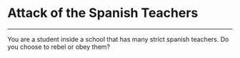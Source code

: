 # Attack of the Spanish Teachers
---------------------------
You are a student inside a school that has many strict spanish teachers. Do you choose to rebel or obey them? 
